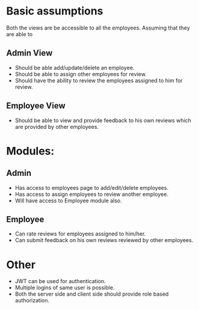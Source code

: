 # Basic assumptions
Both the views are be accessible to all the employees. Assuming that they are able to 
## Admin View
  - Should be able add/update/delete an employee.
  - Should be able to assign other employees for review.
  - Should have the ability to review the employees assigned to him for review.

## Employee View
  - Should be able to view and provide feedback to his own reviews which are provided by other employees.


# Modules:
## Admin
- Has access to employees page to add/edit/delete employees.
- Has access to assign employees to review another employee.
- Will have access to Employee module also.

## Employee
- Can rate reviews for employees assigned to him/her.
- Can submit feedback on his own reviews reviewed by other employees.


# Other
- JWT can be used for authentication.
- Multiple logins of same user is possible.
- Both the server side and client side should provide role based authorization.
